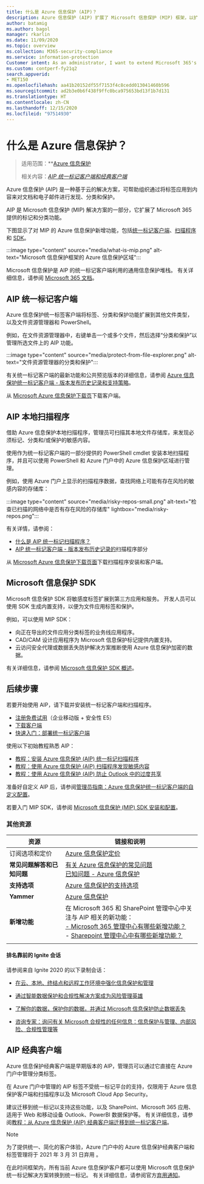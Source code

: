 ```yaml
---
title: 什么是 Azure 信息保护 (AIP)？
description: Azure 信息保护 (AIP) 扩展了 Microsoft 信息保护 (MIP) 框架，以扩展 Microsoft 365 提供的标记和分类功能。
author: batamig
ms.author: bagol
manager: rkarlin
ms.date: 11/09/2020
ms.topic: overview
ms.collection: M365-security-compliance
ms.service: information-protection
Customer intent: As an administrator, I want to extend Microsoft 365's labeling and classification functionality to the File Explorer, PowerShell, third party apps and services, and more.
ms.custom: contperf-fy21q2
search.appverid:
- MET150
ms.openlocfilehash: aa41b20152df55f7153f4c8cedd013041460b596
ms.sourcegitcommit: ad2b3e0b6f438f9ffc0bca975653bd13f1b7d131
ms.translationtype: HT
ms.contentlocale: zh-CN
ms.lasthandoff: 12/15/2020
ms.locfileid: "97514930"
---
```

# <a name="what-is-azure-information-protection"></a>什么是 Azure 信息保护？

>适用范围：**[Azure 信息保护](https://azure.microsoft.com/pricing/details/information-protection)
>
>相关内容：*[AIP 统一标记客户端和经典客户端](faqs.md#whats-the-difference-between-the-azure-information-protection-classic-and-unified-labeling-clients)*

Azure 信息保护 (AIP) 是一种基于云的解决方案，可帮助组织通过将标签应用到内容来对文档和电子邮件进行发现、分类和保护。

AIP 是 Microsoft 信息保护 (MIP) 解决方案的一部分，它扩展了 Microsoft 365 提供的标记和分类功能。

下图显示了对 MIP 的 Azure 信息保护新增功能，包括[统一标记客户端](#aip-unified-labeling-client)、[扫描程序](#aip-on-premises-scanner)和 [SDK](#microsoft-information-protection-sdk)。

:::image type="content" source="media/what-is-mip.png" alt-text="Microsoft 信息保护框架的 Azure 信息保护区域":::

Microsoft 信息保护是 AIP 的统一标记客户端利用的通用信息保护堆栈。 有关详细信息，请参阅 [Microsoft 365 文档](/microsoft-365/compliance/protect-information)。

## <a name="aip-unified-labeling-client"></a>AIP 统一标记客户端

Azure 信息保护统一标签客户端将标签、分类和保护功能扩展到其他文件类型，以及文件资源管理器和 PowerShell。 

例如，在文件资源管理器中，右键单击一个或多个文件，然后选择“分类和保护”以管理所选文件上的 AIP 功能。

:::image type="content" source="media/protect-from-file-explorer.png" alt-text="文件资源管理器的分类和保护":::

有关统一标记客户端的最新功能和公共预览版本的详细信息，请参阅 [Azure 信息保护统一标记客户端 - 版本发布历史记录和支持策略](rms-client/unifiedlabelingclient-version-release-history.md)。

从 [Microsoft Azure 信息保护下载页](https://www.microsoft.com/download/details.aspx?id=53018)下载客户端。
    
## <a name="aip-on-premises-scanner"></a>AIP 本地扫描程序

借助 Azure 信息保护本地扫描程序，管理员可扫描其本地文件存储库，来发现必须标记、分类和/或保护的敏感内容。

使用作为统一标记客户端的一部分提供的 PowerShell cmdlet 安装本地扫描程序，并且可以使用 PowerShell 和 Azure 门户中的 Azure 信息保护区域进行管理。

例如，使用 Azure 门户上显示的扫描程序数据，查找网络上可能有存在风险的敏感内容的存储库：

:::image type="content" source="media/risky-repos-small.png" alt-text="检查已扫描的网络中是否有存在风险的存储库" lightbox="media/risky-repos.png":::

有关详情，请参阅：

- [什么是 AIP 统一标记扫描程序？](deploy-aip-scanner.md)
- [AIP 统一标记客户端 - 版本发布历史记录的](rms-client/unifiedlabelingclient-version-release-history.md)扫描程序部分

从 [Microsoft Azure 信息保护下载页面](https://www.microsoft.com/download/details.aspx?id=53018)下载扫描程序安装和客户端。


## <a name="microsoft-information-protection-sdk"></a>Microsoft 信息保护 SDK

Microsoft 信息保护 SDK 将敏感度标签扩展到第三方应用和服务。 开发人员可以使用 SDK 生成内置支持，以便为文件应用标签和保护。

例如，可以使用 MIP SDK：

- 向正在导出的文件应用分类标签的业务线应用程序。
- CAD/CAM 设计应用程序为 Microsoft 信息保护标记提供内置支持。
- 云访问安全代理或数据丢失防护解决方案推断使用 Azure 信息保护加密的数据。

有关详细信息，请参阅 [Microsoft 信息保护 SDK 概述](/information-protection/develop/overview)。

## <a name="next-steps"></a>后续步骤

若要开始使用 AIP，请下载并安装统一标记客户端和扫描程序。

- [注册免费试用](https://admin.microsoft.com/Signup/Signup.aspx?OfferId=87dd2714-d452-48a0-a809-d2f58c4f68b7)（企业移动版 + 安全性 E5）
- [下载客户端](https://www.microsoft.com/download/details.aspx?id=53018)
- [快速入门：部署统一标记客户端](quickstart-deploy-client.md)

使用以下初始教程熟悉 AIP：

- [教程：安装 Azure 信息保护 (AIP) 统一标记扫描程序](tutorial-install-scanner.md)
- [教程：使用 Azure 信息保护 (AIP) 扫描程序发现敏感内容](tutorial-scan-networks-and-content.md)
- [教程：使用 Azure 信息保护 (AIP) 防止 Outlook 中的过度共享](tutorial-preventing-oversharing.md)

准备好自定义 AIP 后，请参阅[管理员指南：Azure 信息保护统一标记客户端的自定义配置](rms-client/clientv2-admin-guide-customizations.md)。

若要入门 MIP SDK，请参阅 [Microsoft 信息保护 (MIP) SDK 安装和配置](/information-protection/develop/setup-configure-mip)。

### <a name="additional-resources"></a>其他资源

|资源  |链接和说明  |
|---------|---------|
|订阅选项和定价     |    [Azure 信息保护定价](https://azure.microsoft.com/pricing/details/information-protection)     |
|**常见问题解答和已知问题**     | [有关 Azure 信息保护的常见问题](faqs.md) </br> [已知问题 - Azure 信息保护](known-issues.md)       |
|**支持选项**     | [Azure 信息保护的支持选项](information-support.md)        |
|**Yammer**     |  [Azure 信息保护](https://www.yammer.com/AskIPTeam)       |
|**新增功能**     | 在 Microsoft 365 和 SharePoint 管理中心中关注与 AIP 相关的新功能：   </br>[- Microsoft 365 管理中心有哪些新增功能？](/microsoft-365/admin/whats-new-in-preview) </br>- [Sharepoint 管理中心中有哪些新增功能？](/sharepoint/what-s-new-in-admin-center)     |
|     |         |

#### <a name="top-ignite-sessions"></a>排名靠前的 Ignite 会话

请参阅来自 Ignite 2020 的以下录制会话：

- [在云、本地、终结点和远程工作环境中强化信息保护和管理](https://myignite.microsoft.com/sessions/ceba117f-9bc7-4426-9ebc-753d94c6a476)

- [通过智能数据保护和合规性解决方案成为风险管理英雄](https://myignite.microsoft.com/sessions/9a1e2716-55f5-4c3e-8626-0cb77e60eb87)

- [了解你的数据，保护你的数据，并通过 Microsoft 信息保护防止数据丢失](https://myignite.microsoft.com/sessions/46ff69cf-2c8f-4e61-a923-f72f5740f02f)

- [咨询专家：询问有关 Microsoft 合规性的任何信息：信息保护与管理、内部风险、合规性管理等](https://myignite.microsoft.com/sessions/5ce48b36-9827-4d60-8540-90546333063d)
## <a name="aips-classic-client"></a>AIP 经典客户端

Azure 信息保护经典客户端是早期版本的 AIP，管理员可以通过它直接在 Azure 门户中管理分类标签。

在 Azure 门户中管理的 AIP 标签不受统一标记平台的支持，仅限用于 Azure 信息保护客户端和扫描程序以及 Microsoft Cloud App Security。 

建议迁移到统一标记以支持这些功能，以及 SharePoint、Microsoft 365 应用、适用于 Web 和移动设备 Outlook、PowerBI 数据保护等。 有关详细信息，请参阅[教程：从 Azure 信息保护 (AIP) 经典客户端迁移到统一标记客户端](tutorial-migrating-to-ul.md)。

>[!NOTE] 
> 为了提供统一、简化的客户体验，Azure 门户中的 Azure 信息保护经典客户端和标签管理将于 2021 年 3 月 31 日弃用   。 
>
> 在此时间框架内，所有当前 Azure 信息保护客户都可以使用 Microsoft 信息保护统一标记解决方案转换到统一标记。 有关详细信息，请参阅官方[弃用通知](https://aka.ms/aipclassicsunset)。
